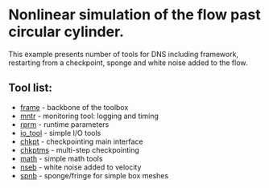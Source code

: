 # Nonlinear simulation of the flow past circular cylinder.

This example presents number of tools for DNS including framework, restarting from a checkpoint, sponge and white noise added to the flow.

## Tool list:
* [frame](https://kth-nek5000.github.io/KTH_Framework/group__frame.html) - backbone of the toolbox
* [mntr](https://kth-nek5000.github.io/KTH_Framework/group__mntr.html) - monitoring tool: logging and timing
* [rprm](https://kth-nek5000.github.io/KTH_Framework/group__rprm.html) - runtime parameters
* [io_tool](https://kth-nek5000.github.io/KTH_Framework/group__io__tools.html) - simple I/O tools
* [chkpt](https://kth-nek5000.github.io/KTH_Framework/group__chkpt.html) - checkpointing main interface
* [chkptms](https://kth-nek5000.github.io/KTH_Framework/group__chkptms.html) - multi-step checkpointing
* [math](https://kth-nek5000.github.io/KTH_Framework/group__math.html) - simple math tools
* [nseb](https://kth-nek5000.github.io/KTH_Framework/group__nseb.html) - white noise added to velocity
* [spnb](https://kth-nek5000.github.io/KTH_Framework/group__spnb.html) - sponge/fringe for simple box meshes